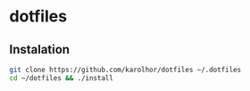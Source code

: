 # dotfiles

## Instalation
```sh
git clone https://github.com/karolhor/dotfiles ~/.dotfiles
cd ~/dotfiles && ./install
```
